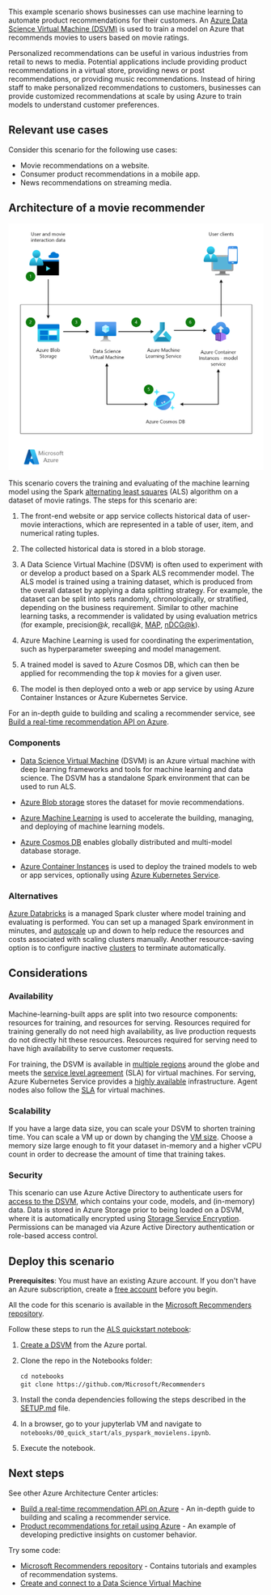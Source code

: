 This example scenario shows businesses can use machine learning to automate product recommendations for their customers. An [Azure Data Science Virtual Machine (DSVM)][dsvm] is used to train a model on Azure that recommends movies to users based on movie ratings.

Personalized recommendations can be useful in various industries from retail to news to media. Potential applications include providing product recommendations in a virtual store, providing news or post recommendations, or providing music recommendations. Instead of hiring staff to make personalized recommendations to customers, businesses can provide customized recommendations at scale by using Azure to train models to understand customer preferences.

## Relevant use cases

Consider this scenario for the following use cases:

- Movie recommendations on a website.
- Consumer product recommendations in a mobile app.
- News recommendations on streaming media.

## Architecture of a movie recommender

![Architecture of a machine learning model for training movie recommendations][architecture]

This scenario covers the training and evaluating of the machine learning model using the Spark [alternating least squares][als] (ALS) algorithm on a dataset of movie ratings. The steps for this scenario are:

1. The front-end website or app service collects historical data of user-movie interactions, which are represented in a table of user, item, and numerical rating tuples.

2. The collected historical data is stored in a blob storage.

3. A Data Science Virtual Machine (DSVM) is often used to experiment with or develop a product based on a Spark ALS recommender model. The ALS model is trained using a training dataset, which is produced from the overall dataset by applying a data splitting strategy. For example, the dataset can be split into sets randomly, chronologically, or stratified, depending on the business requirement. Similar to other machine learning tasks, a recommender is validated by using evaluation metrics (for example, precision\@*k*, recall\@*k*, [MAP][map], [nDCG\@k][ndcg]).

4. Azure Machine Learning is used for coordinating the experimentation, such as hyperparameter sweeping and model management.

5. A trained model is saved to Azure Cosmos DB, which can then be applied for recommending the top *k* movies for a given user.

6. The model is then deployed onto a web or app service by using Azure Container Instances or Azure Kubernetes Service.

For an in-depth guide to building and scaling a recommender service, see [Build a real-time recommendation API on Azure][ref-arch].

### Components

- [Data Science Virtual Machine][dsvm] (DSVM) is an Azure virtual machine with deep learning frameworks and tools for machine learning and data science. The DSVM has a standalone Spark environment that can be used to run ALS.

- [Azure Blob storage][blob] stores the dataset for movie recommendations.

- [Azure Machine Learning][mls] is used to accelerate the building, managing, and deploying of machine learning models.

- [Azure Cosmos DB][cosmos-db] enables globally distributed and multi-model database storage.

- [Azure Container Instances][aci] is used to deploy the trained models to web or app services, optionally using [Azure Kubernetes Service][aks].

### Alternatives

[Azure Databricks][databricks] is a managed Spark cluster where model training and evaluating is performed. You can set up a managed Spark environment in minutes, and [autoscale][autoscale] up and down to help reduce the resources and costs associated with scaling clusters manually. Another resource-saving option is to configure inactive [clusters][clusters] to terminate automatically.

## Considerations

### Availability

Machine-learning-built apps are split into two resource components: resources for training, and resources for serving. Resources required for training generally do not need high availability, as live production requests do not directly hit these resources. Resources required for serving need to have high availability to serve customer requests.

For training, the DSVM is available in [multiple regions][regions] around the globe and meets the [service level agreement][sla] (SLA) for virtual machines. For serving, Azure Kubernetes Service provides a [highly available][ha] infrastructure. Agent nodes also follow the [SLA][sla-aks] for virtual machines.

### Scalability

If you have a large data size, you can scale your DSVM to shorten training time. You can scale a VM up or down by changing the [VM size][vm-size]. Choose a memory size large enough to fit your dataset in-memory and a higher vCPU count in order to decrease the amount of time that training takes.

### Security

This scenario can use Azure Active Directory to authenticate users for [access to the DSVM][dsvm-id], which contains your code, models, and (in-memory) data. Data is stored in Azure Storage prior to being loaded on a DSVM, where it is automatically encrypted using [Storage Service Encryption][storage-security]. Permissions can be managed via Azure Active Directory authentication or role-based access control.

## Deploy this scenario

**Prerequisites**: You must have an existing Azure account. If you don't have an Azure subscription, create a [free account][free] before you begin.

All the code for this scenario is available in the [Microsoft Recommenders repository][github].

Follow these steps to run the [ALS quickstart notebook](https://github.com/microsoft/recommenders/blob/master/examples/00_quick_start/als_movielens.ipynb):

1. [Create a DSVM][dsvm-ubuntu] from the Azure portal.

2. Clone the repo in the Notebooks folder:

    ```shell
    cd notebooks
    git clone https://github.com/Microsoft/Recommenders
    ```

3. Install the conda dependencies following the steps described in the [SETUP.md][setup] file.

4. In a browser, go to your jupyterlab VM and navigate to `notebooks/00_quick_start/als_pyspark_movielens.ipynb`.

5. Execute the notebook.

## Next steps

See other Azure Architecture Center articles:

- [Build a real-time recommendation API on Azure][ref-arch] - An in-depth guide to building and scaling a recommender service.
- [Product recommendations for retail using Azure][ref-sol-idea] - An example of developing predictive insights on customer behavior.

Try some code:

- [Microsoft Recommenders repository][github] - Contains tutorials and examples of recommendation systems.
- [Create and connect to a Data Science Virtual Machine][ms-learn]
  
[architecture]: ./media/architecture-movie-recommender.png
[aci]: /azure/container-instances/container-instances-overview
[aks]: /azure/aks/intro-kubernetes
[als]: https://spark.apache.org/docs/latest/ml-collaborative-filtering.html
[autoscale]: https://docs.azuredatabricks.net/user-guide/clusters/sizing.html#autoscaling
[blob]: /azure/storage/blobs/storage-blobs-introduction
[clusters]: /azure/databricks/clusters/configure
[cosmos-db]: /azure/cosmos-db/introduction
[databricks]: /azure/azure-databricks/what-is-azure-databricks
[dsvm]: /azure/machine-learning/data-science-virtual-machine/overview
[dsvm-id]: /azure/machine-learning/data-science-virtual-machine/dsvm-common-identity
[dsvm-ubuntu]: /azure/machine-learning/data-science-virtual-machine/dsvm-ubuntu-intro
[free]: https://azure.microsoft.com/free/?WT.mc_id=A261C142F
[github]: https://github.com/Microsoft/Recommenders
[ha]: /azure/aks/container-service-quotas
[map]: https://en.wikipedia.org/wiki/Evaluation_measures_(information_retrieval)
[mls]: /azure/machine-learning/service
[ms-learn]: /learn/modules/intro-to-azure-data-science-virtual-machine/
[ndcg]: https://en.wikipedia.org/wiki/Discounted_cumulative_gain
[notebook]: https://github.com/microsoft/recommenders/blob/master/notebooks/00_quick_start/als_movielens.ipynb
[ref-arch]: ../../reference-architectures/ai/real-time-recommendation.yml
[ref-sol-idea]: ../../solution-ideas/articles/product-recommendations
[regions]: https://azure.microsoft.com/global-infrastructure/services/?products=virtual-machines&regions=all
[setup]: https://github.com/microsoft/recommenders/blob/master/SETUP.md
[sla]: https://azure.microsoft.com/support/legal/sla/virtual-machines/v1_8
[sla-aks]: https://azure.microsoft.com/support/legal/sla/kubernetes-service/v1_0
[storage-security]: /azure/storage/common/storage-service-encryption
[vm-size]: /azure/virtual-machines/linux/change-vm-size